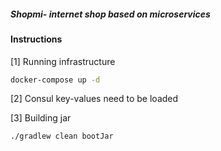 ##### Shopmi- internet shop based on microservices

#### Instructions
[1] Running infrastructure
```bash
docker-compose up -d
```

[2] Consul key-values need to be loaded

[3] Building jar
```bash
./gradlew clean bootJar
```



